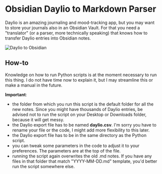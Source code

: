 # Obsidian Daylio to Markdown Parser
Daylio is an amazing journaling and mood-tracking app, but you may want to store your journals also in an Obsidian Vault. For that you need a "translator" (or a parser, more technically speaking) that knows how to transfer Daylio entries into Obsidian notes.

![Daylio to Obsidian](https://user-images.githubusercontent.com/59067099/198896455-41bb9496-7efc-4102-b311-f1db614a2d96.png)

## How-to
Knowledge on how to run Python scripts is at the moment necessary to run this thing. I do not have time now to explain it, but I may streamline this or make a manual in the future.

**Important**:
- the folder from which you run this script is the default folder for all the new notes. Since you might have thousands of Daylio entries, be advised not to run the script on your Desktop or Downloads folder, because it will get messy.
- the Daylio export file has to be named **daylio.csv**. I'm sorry you have to rename your file or the code, I might add more flexibility to this later.
- the Daylio export file has to be in the same directory as the Python script.
- you can tweak some parameters in the code to adjust it to your preferences. The parameters are at the top of the file.
- running the script again overwrites the old .md notes. If you have any files in that folder that match "YYYY-MM-DD.md" template, you'd better run the script somewhere else.
